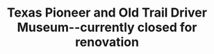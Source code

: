 ---
layout: repo
title: "Texas Pioneer and Old Trail Driver Museum--currently closed for renovation"
id: 17761
permalink: repos/17761/
---
